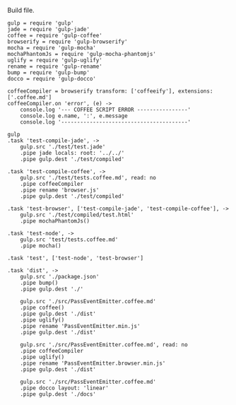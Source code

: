 Build file.

	gulp = require 'gulp'
	jade = require 'gulp-jade'
	coffee = require 'gulp-coffee'
	browserify = require 'gulp-browserify'
	mocha = require 'gulp-mocha'
	mochaPhantomJs = require 'gulp-mocha-phantomjs'
	uglify = require 'gulp-uglify'
	rename = require 'gulp-rename'
	bump = require 'gulp-bump'
	docco = require 'gulp-docco'

	coffeeCompiler = browserify transform: ['coffeeify'], extensions: ['.coffee.md']
	coffeeCompiler.on 'error', (e) ->
		console.log '--- COFFEE SCRIPT ERROR ----------------'
		console.log e.name, ':', e.message
		console.log '----------------------------------------'

	gulp
	.task 'test-compile-jade', ->
		gulp.src './test/test.jade'
		.pipe jade locals: root: '../../'
		.pipe gulp.dest './test/compiled'

	.task 'test-compile-coffee', ->
		gulp.src './test/tests.coffee.md', read: no
		.pipe coffeeCompiler
		.pipe rename 'browser.js'
		.pipe gulp.dest './test/compiled'

	.task 'test-browser', ['test-compile-jade', 'test-compile-coffee'], ->
		gulp.src './test/compiled/test.html'
		.pipe mochaPhantomJs()

	.task 'test-node', ->
		gulp.src 'test/tests.coffee.md'
		.pipe mocha()

	.task 'test', ['test-node', 'test-browser']

	.task 'dist', ->
		gulp.src './package.json'
		.pipe bump()
		.pipe gulp.dest './'

		gulp.src './src/PassEventEmitter.coffee.md'
		.pipe coffee()
		.pipe gulp.dest './dist'
		.pipe uglify()
		.pipe rename 'PassEventEmitter.min.js'
		.pipe gulp.dest './dist'

		gulp.src './src/PassEventEmitter.coffee.md', read: no
		.pipe coffeeCompiler
		.pipe uglify()
		.pipe rename 'PassEventEmitter.browser.min.js'
		.pipe gulp.dest './dist'

		gulp.src './src/PassEventEmitter.coffee.md'
		.pipe docco layout: 'linear'
		.pipe gulp.dest './docs'
